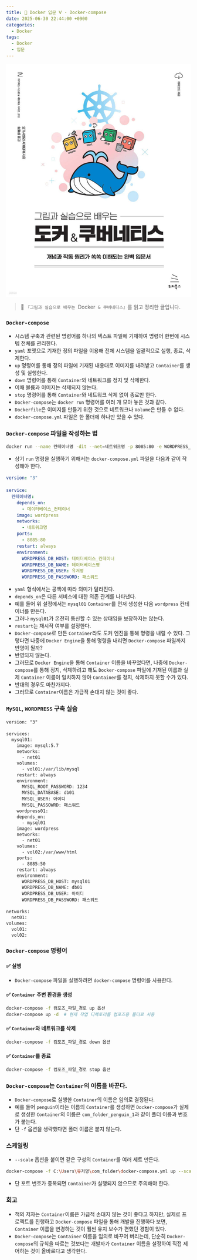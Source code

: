 ```yaml
---
title: 🐋 Docker 입문 Ⅴ - Docker-compose
date: 2025-06-30 22:44:00 +0900
categories:
  - Docker
tags:
  - Docker
  - 입문
---
```


![](/assets/image/Pasted%20image%2020250529002434.png)
> 📘 `『그림과 실습으로 배우는 `Docker` & 쿠버네티스』`를 읽고 정리한 글입니다.

### `Docker-compose`
- 시스템 구축과 관련된 명령어를 하나의 텍스트 파일에 기재하여 명령어 한번에 시스템 전체를 관리한다.
- `yaml` 포맷으로 기재한 정의 파일을 이용해 전체 시스템을 일괄적으로 실행, 종료, 삭제한다.
- `up` 명령어를 통해 정의 파일에 기재된 내용대로 이미지를 내려받고 `Container`를 생성 및 실행한다.
- `down` 명령어를 통해 `Container`와 네트워크를 정지 및 삭제한다. 
- 이때 볼륨과 이미지는 삭제되지 않는다.
- `stop` 명령어를 통해 `Container`와 네트워크 삭제 없이 종료만 한다.
- `Docker-compose`는 `docker run` 명령어를 여러 개 모아 놓은 것과 같다.
- `Dockerfile`은 이미지를 만들기 위한 것으로 네트워크나 `Volume`은 만들 수 없다.  
- `docker-compose.yml` 파일은 한 폴더에 하나만 있을 수 있다.


### `Docker-compose` 파일을 작성하는 법
```bash
docker run --name 컨테이너명 -dit --net=네트워크명 -p 8085:80 -e WORDPRESS_DB_HOST=데이터베이스_호스트 -e WORDPRESS_DB_NAME=데이터베이스명 -e WORDPRESS_DB_USER=유저명 -e WORDPRESS_DB_PASSWORD=패스워드 wordpress
```
- 상기 `run` 명령을 실행하기 위해서는 `docker-compose.yml` 파일을 다음과 같이 작성해야 한다.

```yml
version: "3"

service:
  컨테이너명:
    depends_on:
      - 데이터베이스_컨테이너
    image: wordpress
    networks:
      - 네트워크명
    ports:
      - 8085:80
    restart: always
    environment:
      WORDPRESS_DB_HOST: 데이터베이스_컨테이너
      WORDPRESS_DB_NAME: 데이터베이스명
      WORDPRESS_DB_USER: 유저명
      WORDPRESS_DB_PASSWORD: 패스워드
```
- `yaml` 형식에서는 공백에 따라 의미가 달라진다.
- `depends_on`은 다른 서비스에 대한 의존 관계를 나타낸다. 
- 예를 들어 위 설정에서는 `mysql01` `Container`를 먼저 생성한 다음 `wordpress` 컨테이너를 만든다.
- 그러나 `mysql01`가 온전히 통신할 수 있는 상태임을 보장하지는 않는다.
- `restart`는 재시작 여부를 설정한다.
- `Docker-compose`로 만든 `Container`라도 도커 엔진을 통해 명령을 내릴 수 있다. 그렇다면 나중에 `Docker Engine`을 통해 명령을 내리면 `Docker-compose` 파일까지 반영이 될까?
- 반영되지 않는다. 
- 그러므로 `Docker Engine`을 통해 `Container` 이름을 바꾸었다면, 나중에 `Docker-compose`를 통해 정지, 삭제하려고 해도 `Docker-compose` 파일에 기재된 이름과 실제 `Container` 이름이 일치하지 않아 `Container`를 정지, 삭제하지 못할 수가 있다. 
- 반대의 경우도 마찬가지다.
- 그러므로 `Container`이름은 가급적 손대지 않는 것이 좋다.


### `MySQL`, `WORDPRESS` 구축 실습

```null
version: "3"

services:
  mysql01:
    image: mysql:5.7
    networks:
      - net01
    volumes:
      - vol01:/var/lib/mysql
    restart: always
    environment:
      MYSQL_ROOT_PASSWORD: 1234
      MYSQL_DATABASE: db01
      MYSQL_USER: 아이디
      MYSQL_PASSOWRD: 패스워드
    wordpress01:
    depends_on:
      - mysql01
    image: wordpress
    networks:
      - net01
    volumes:
      - vol02:/var/www/html
    ports:
      - 8085:50
    restart: always
    environment:
      WORDPRESS_DB_HOST: mysql01
      WORDPRESS_DB_NAME: db01
      WORDPRESS_DB_USER: 아이디
      WORDPRESS_DB_PASSWORD: 패스워드

networks:
  net01:
volumes:
  vol01:
  vol02:
```


### `Docker-compose` 명령어
#### ✅ 실행
- `Docker-compose` 파일을 실행하려면 `docker-compose` 명령어를 사용한다.

#### ✅ `Container` 주변 환경을 생성

```bash
docker-compose -f 컴포즈_파일_경로 up 옵션
docker-compose up -d  # 현재 작업 디렉토리를 컴포즈용 폴더로 사용
```

####  ✅ `Container`와 네트워크를 삭제

```bash
docker-compose -f 컴포즈_파일_경로 down 옵션
```

#### ✅ `Container`를 종료

```bash
docker-compose -f 컴포즈_파일_경로 stop 옵션
```


### `Docker-compose`는 `Container`의 이름을 바꾼다.
- `Docker-compose`로 실행한 `Container`의 이름은 임의로 결정된다.
- 예를 들어 `penguin`이라는 이름의 `Container`를 생성하면 `Docker-compose`가 실제로 생성한 `Container`의 이름은 `com_folder_penguin_1`과 같이 폴더 이름과 번호가 붙는다.
- 단 `-f` 옵션을 생략했다면 폴더 이름은 붙지 않는다.


### 스케일링
- `--scale` 옵션을 붙이면 같은 구성의 `Container`를 여러 세트 만든다.

```bash
docker-compose -f C:\Users\유저명\com_folder\docker-compose.yml up --scale penguin=3
```
- 단 포트 번호가 중복되면 `Container`가 실행되지 않으므로 주의해야 한다.


### 회고
- 책의 저자는 `Container`이름은 가급적 손대지 않는 것이 좋다고 하지만, 실제로 프로젝트를 진행하고 `Docker-compose` 파일을 통해 개발을 진행하다 보면, `Container` 이름을 변경하는 것이 훨씬 유지 보수가 편했던 경험이 있다. 
- `Docker-compose`는 `Container` 이름을 임의로 바꾸어 버리는데, 단순히 `Docker-compose`의 규칙을 따르는 것보다는 개발자가 `Container` 이름을 설정하여 직접 제어하는 것이 올바르다고 생각한다.